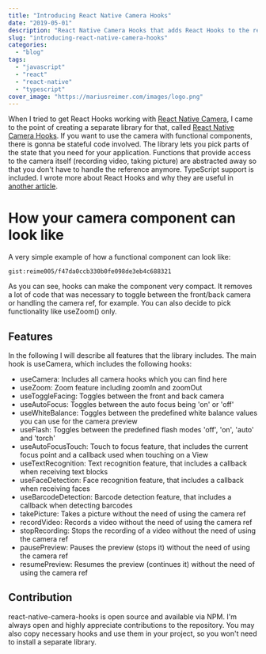 ```yaml
---
title: "Introducing React Native Camera Hooks"
date: "2019-05-01"
description: "React Native Camera Hooks that adds React Hooks to the react-native-camera library."
slug: "introducing-react-native-camera-hooks"
categories:
  - "blog"
tags:
  - "javascript"
  - "react"
  - "react-native"
  - "typescript"
cover_image: "https://mariusreimer.com/images/logo.png"
---
```


When I tried to get React Hooks working with [React Native Camera](https://github.com/react-native-community/react-native-camera), I came to the point of creating a separate library for that, called [React Native Camera Hooks](https://github.com/reime005/react-native-camera-hooks). If you want to use the camera with functional components, there is gonna be stateful code involved. The library lets you pick parts of the state that you need for your application. Functions that provide access to the camera itself (recording video, taking picture) are abstracted away so that you don't have to handle the reference anymore. TypeScript support is included. I wrote more about React Hooks and why they are useful in [another article](https://mariusreimer.com/2019/05/hooks-in-react-native/).

# How your camera component can look like

A very simple example of how a functional component can look like:

`gist:reime005/f47da0ccb330b0fe098de3eb4c688321`

As you can see, hooks can make the component very compact. It removes a lot of code that was necessary to toggle between the front/back camera or handling the camera ref, for example. You can also decide to pick functionality like useZoom() only.

## Features

In the following I will describe all features that the library includes. The main hook is useCamera, which includes the following hooks:

- useCamera: Includes all camera hooks which you can find here
- useZoom: Zoom feature including zoomIn and zoomOut
- useToggleFacing: Toggles between the front and back camera
- useAutoFocus: Toggles between the auto focus being 'on' or 'off'
- useWhiteBalance: Toggles between the predefined white balance values you can use for the camera preview
- useFlash: Toggles between the predefined flash modes 'off', 'on', 'auto' and 'torch'
- useAutoFocusTouch: Touch to focus feature, that includes the current focus point and a callback used when touching on a View
- useTextRecognition: Text recognition feature, that includes a callback when receiving text blocks
- useFaceDetection: Face recognition feature, that includes a callback when receiving faces
- useBarcodeDetection: Barcode detection feature, that includes a callback when detecting barcodes
- takePicture: Takes a picture without the need of using the camera ref
- recordVideo: Records a video without the need of using the camera ref
- stopRecording: Stops the recording of a video without the need of using the camera ref
- pausePreview: Pauses the preview (stops it) without the need of using the camera ref
- resumePreview: Resumes the preview (continues it) without the need of using the camera ref

## Contribution

react-native-camera-hooks is open source and available via NPM. I'm always open and highly appreciate contributions to the repository. You may also copy necessary hooks and use them in your project, so you won't need to install a separate library.
